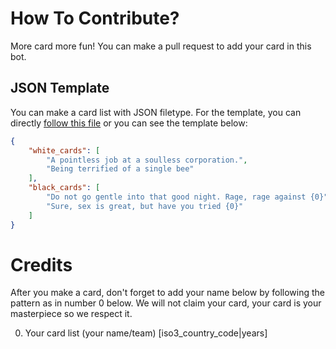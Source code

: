 # How To Contribute?

More card more fun! You can make a pull request to add your card in this bot.

## JSON Template

You can make a card list with JSON filetype. For the template, you can directly [follow this file](https://github.com/RieProject/RieCollabChamber/blob/master/contrib/cah/template/example.json) or you can see the template below:
```json
{
    "white_cards": [
        "A pointless job at a soulless corporation.",
        "Being terrified of a single bee"
    ],
    "black_cards": [
        "Do not go gentle into that good night. Rage, rage against {0}",
        "Sure, sex is great, but have you tried {0}"
    ]
}
```

# Credits

After you make a card, don't forget to add your name below by following the pattern as in number 0 below. We will not claim your card, your card is your masterpiece so we respect it.

0. Your card list (your name/team) [iso3_country_code|years]